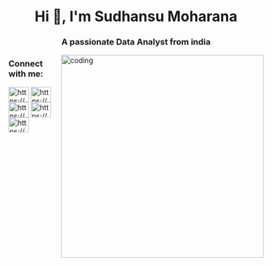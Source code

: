 <h1 align="center">Hi 👋, I'm Sudhansu Moharana</h1>
<h3 align="center">A passionate Data Analyst from india</h3>
<img align = "right"  alt  = "coding" width = "400" src ="https://cdn.dribbble.com/users/1162077/screenshots/3848914/programmer.gif">

<h3 align="left">Connect with me:</h3>
<p align="left">
<a href="https://linkedin.com/in/https://www.linkedin.com/in/sudhansu-moharana-215127278/" target="blank"><img align="center" src="https://raw.githubusercontent.com/rahuldkjain/github-profile-readme-generator/master/src/images/icons/Social/linked-in-alt.svg" alt="https://www.linkedin.com/in/sudhansu-moharana-215127278/" height="30" width="40" /></a>
<a href="https://kaggle.com/https://www.kaggle.com/sudhanshumoharana" target="blank"><img align="center" src="https://raw.githubusercontent.com/rahuldkjain/github-profile-readme-generator/master/src/images/icons/Social/kaggle.svg" alt="https://www.kaggle.com/sudhanshumoharana" height="30" width="40" /></a>
<a href="https://fb.com/https://www.facebook.com/sudhansu.moharana.397/" target="blank"><img align="center" src="https://raw.githubusercontent.com/rahuldkjain/github-profile-readme-generator/master/src/images/icons/Social/facebook.svg" alt="https://www.facebook.com/sudhansu.moharana.397/" height="30" width="40" /></a>
<a href="https://instagram.com/https://www.instagram.com/sudhansu_._/" target="blank"><img align="center" src="https://raw.githubusercontent.com/rahuldkjain/github-profile-readme-generator/master/src/images/icons/Social/instagram.svg" alt="https://www.instagram.com/sudhansu_._/" height="30" width="40" /></a>
<a href="https://www.hackerrank.com/https://www.hackerrank.com/profile/sudhansumoharan1" target="blank"><img align="center" src="https://raw.githubusercontent.com/rahuldkjain/github-profile-readme-generator/master/src/images/icons/Social/hackerrank.svg" alt="https://www.hackerrank.com/profile/sudhansumoharan1" height="30" width="40" /></a>
</p>
